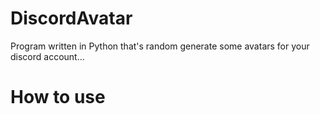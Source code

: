 # DiscordAvatar
Program written in Python that's random generate some avatars for your discord account...
# How to use
